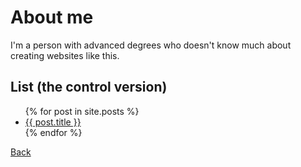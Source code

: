 # About me

I'm a person with advanced degrees who doesn't know much about creating websites like this.

## List (the control version)
<ul>
  {% for post in site.posts %}
    <li>
      <a href="{{ post.url }}">{{ post.title }}</a>
    </li>
  {% endfor %}
</ul>

[Back](https://johnbradley436.github.io/Notes-and-ideas/)
